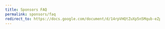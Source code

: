 ```yaml
---
title: Sponsors FAQ
permalink: sponsors/faq
redirect_to: https://docs.google.com/document/d/14rpVHQtZuXp5n5Mqub-eZpAEoFQuKFI9n21AXQyBmCw/preview?rm=demo
---
```

